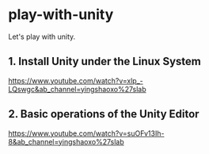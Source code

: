 # play-with-unity
Let's play with unity.

## 1. Install Unity under  the Linux System
https://www.youtube.com/watch?v=xlp_-LQswgc&ab_channel=yingshaoxo%27slab

## 2. Basic operations of the Unity Editor
https://www.youtube.com/watch?v=suOFv13Ih-8&ab_channel=yingshaoxo%27slab
